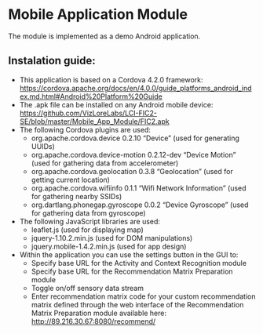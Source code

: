 Mobile Application Module
====================
The module is implemented as a demo Android application.
## Instalation guide:
- This application is based on a Cordova 4.2.0 framework: https://cordova.apache.org/docs/en/4.0.0/guide_platforms_android_index.md.html#Android%20Platform%20Guide
- The .apk file can be installed on any Android mobile device: https://github.com/VizLoreLabs/LCI-FIC2-SE/blob/master/Mobile_App_Module/FIC2.apk
- The following Cordova plugins are used:
  - org.apache.cordova.device 0.2.10 “Device” (used for generating UUIDs)
  - org.apache.cordova.device-motion 0.2.12-dev “Device Motion” (used for gathering data from accelerometer)
  - org.apache.cordova.geolocation 0.3.8 “Geolocation” (used for getting current location)
  - org.apache.cordova.wifiinfo 0.1.1 “Wifi Network Information” (used for gathering nearby SSIDs)
  - org.dartlang.phonegap.gyroscope 0.0.2 “Device Gyroscope” (used for gathering data from gyroscope)
- The following JavaScript libraries are used:
  - leaflet.js (used for displaying map)
  - jquery-1.10.2.min.js (used for DOM manipulations)
  - jquery.mobile-1.4.2.min.js (used for app design)
- Within the application you can use the settings button in the GUI to:
  - Specify base URL for the Activity and Context Recognition module
  - Specify base URL for the Recommendation Matrix Preparation module
  - Toggle on/off sensory data stream
  - Enter recommendation matrix code for your custom recommendation matrix defined through the web interface of the Recommendation Matrix Preparation module available here: http://89.216.30.67:8080/recommend/

